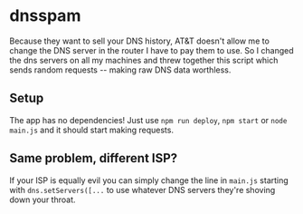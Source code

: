 # dnsspam
Because they want to sell your DNS history, AT&T doesn't allow me to change the DNS server in the router I have to pay them to use. So I changed the dns servers on all my machines and threw together this script which sends random requests -- making raw DNS data worthless.

## Setup
The app has no dependencies! Just use `npm run deploy`, `npm start` or `node main.js` and it should start making requests.

## Same problem, different ISP?
If your ISP is equally evil you can simply change the line in `main.js` starting with `dns.setServers([...` to use whatever DNS servers they're shoving down your throat.
